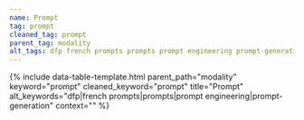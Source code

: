 ```yaml
---
name: Prompt
tag: prompt
cleaned_tag: prompt
parent_tag: modality
alt_tags: dfp french prompts prompts prompt engineering prompt-generation
---
```


{% include data-table-template.html 
  parent_path="modality" 
  keyword="prompt" 
  cleaned_keyword="prompt" 
  title="Prompt"
  alt_keywords="dfp|french prompts|prompts|prompt engineering|prompt-generation"
  context=""
%}


